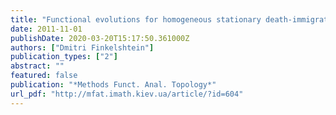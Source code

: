 ```yaml
---
title: "Functional evolutions for homogeneous stationary death-immigration spatial dynamics"
date: 2011-11-01
publishDate: 2020-03-20T15:17:50.361000Z
authors: ["Dmitri Finkelshtein"]
publication_types: ["2"]
abstract: ""
featured: false
publication: "*Methods Funct. Anal. Topology*"
url_pdf: "http://mfat.imath.kiev.ua/article/?id=604"
---
```


